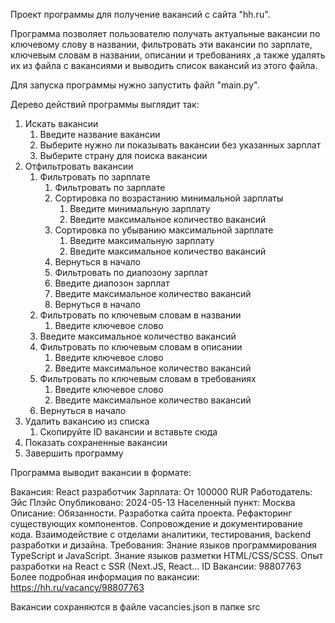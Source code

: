 Проект программы для получение вакансий с сайта "hh.ru".

Программа позволяет пользователю получать актуальные вакансии по ключевому слову в названии, фильтровать эти вакансии по зарплате, ключевым словам в названии, описании и требованиях ,а также удалять их из файла с вакансиями и выводить список вакансий из этого файла.

Для запуска программы нужно запустить файл "main.py".

Дерево действий программы выглядит так:

1. Искать вакансии
  	1. Введите название вакансии
  	2. Выберите нужно ли показывать вакансии без указанных зарплат
 	  3. Выберите страну для поиска вакансии
2. Отфильтровать вакансии
  	1. Фильтровать по зарплате
    	1. Фильтровать по зарплате
      	1. Сортировка по возрастанию минимальной зарплаты
        	1. Введите минимальную зарплату
        	2. Введите максимальное количество вакансий
      	2. Сортировка по убыванию максимальной зарплате
        	1. Введите максимальную зарплату
        	2. Введите максимальное количество вакансий
      	0. Вернуться в начало
    	2. Фильтровать по диапозону зарплат
      	1. Введите диапозон зарплат
      	2. Введите максимальное количество вакансий      
    	0. Вернуться в начало
  	2. Фильтровать по ключевым словам в названии 
    	1. Введите ключевое слово
      2. Введите максимальное количество вакансий
  	3. Фильтровать по ключевым словам в описании
    	1. Введите ключевое слово
    	2. Введите максимальное количество вакансий
  	4. Фильтровать по ключевым словам в требованиях
    	1. Введите ключевое слово
    	2. Введите максимальное количество вакансий
  	0. Вернуться в начало
3. Удалить вакансию из списка
  	1. Скопируйте ID вакансии и вставьте сюда
4. Показать сохраненные вакансии
0. Завершить программу


Программа выводит вакансии в формате:

Вакансия: React разработчик
Зарплата: От 100000  RUR
Работодатель: Эйс Плэйс
Опубликовано: 2024-05-13
Населенный пункт: Москва
Описание: Обязанности. Разработка сайта проекта. Рефакторинг существующих компонентов. Сопровождение и документирование кода. Взаимодействие с отделами аналитики, тестирования, <highlighttext>backend</highlighttext> разработки и дизайна.
Требования: Знание языков программирования TypeScript и JavaScript. Знание языков разметки HTML/CSS/SCSS. Опыт разработки на React с SSR (Next.JS, React...
ID Вакансии: 98807763
Более подробная информация по вакансии: https://hh.ru/vacancy/98807763

Вакансии сохраняются в файле vacancies.json в папке src

